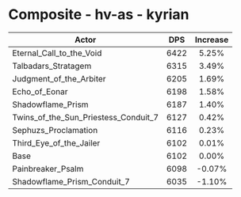 # Composite - hv-as - kyrian
| Actor | DPS | Increase |
|---|:---:|:---:|
|Eternal_Call_to_the_Void|6422|5.25%|
|Talbadars_Stratagem|6315|3.49%|
|Judgment_of_the_Arbiter|6205|1.69%|
|Echo_of_Eonar|6198|1.58%|
|Shadowflame_Prism|6187|1.40%|
|Twins_of_the_Sun_Priestess_Conduit_7|6127|0.42%|
|Sephuzs_Proclamation|6116|0.23%|
|Third_Eye_of_the_Jailer|6102|0.01%|
|Base|6102|0.00%|
|Painbreaker_Psalm|6098|-0.07%|
|Shadowflame_Prism_Conduit_7|6035|-1.10%|
